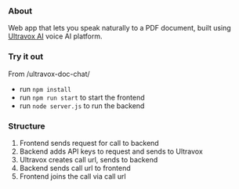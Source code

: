### About

Web app that lets you speak naturally to a PDF document, built using [Ultravox AI](https://ultravox.ai/) voice AI platform.

### Try it out
From /ultravox-doc-chat/
- run `npm install`
- run `npm run start` to start the frontend
- run `node server.js` to run the backend

### Structure
1. Frontend sends request for call to backend
2. Backend adds API keys to request and sends to Ultravox
3. Ultravox creates call url, sends to backend
4. Backend sends call url to frontend 
5. Frontend joins the call via call url
